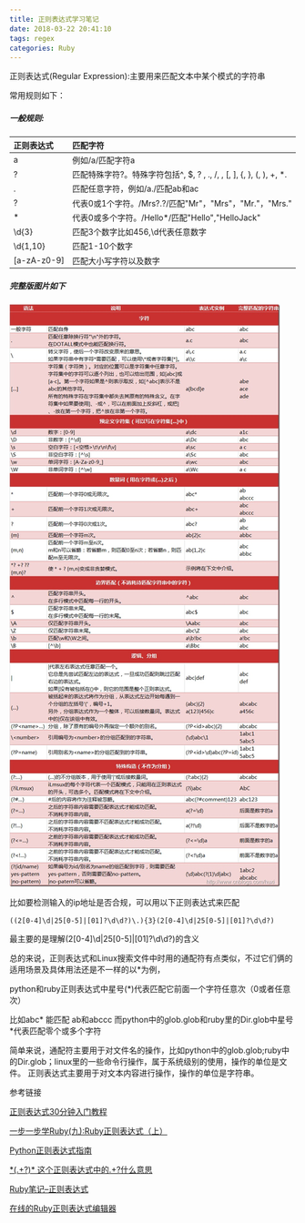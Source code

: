 ```yaml
---
title: 正则表达式学习笔记
date: 2018-03-22 20:41:10
tags: regex
categories: Ruby
---
```

正则表达式(Regular Expression):主要用来匹配文本中某个模式的字符串

常用规则如下：

##### 一般规则:

| 正则表达式       | 匹配字符                                     |
| :---------- | :--------------------------------------- |
| a           | 例如/a/匹配字符a                               |
| \?          | 匹配特殊字符?。特殊字符包括^, $, ? , ., /, \, [, ], {, }, (, ), +, *. |
| .           | 匹配任意字符，例如/a./匹配ab和ac                     |
| ?           | 代表0或1个字符。/Mrs?\.?/匹配"Mr"，"Mrs"，"Mr."，"Mrs." |
| *           | 代表0或多个字符。/Hello*/匹配"Hello","HelloJack"   |
| \d{3}       | 匹配3个数字比如456,\d代表任意数字                     |
| \d{1,10}    | 匹配1-10个数字                                |
| [a-zA-z0-9] | 匹配大小写字符以及数字                              |

##### 完整版图片如下

![](/images/regex.jpg)

比如要检测输入的ip地址是否合规，可以用以下正则表达式来匹配

```
((2[0-4]\d|25[0-5]|[01]?\d\d?)\.){3}(2[0-4]\d|25[0-5]|[01]?\d\d?)
```

最主要的是理解(2[0-4]\d|25[0-5]|[01]?\d\d?)的含义

总的来说，正则表达式和Linux搜索文件中时用的通配符有点类似，不过它们俩的适用场景及具体用法还是不一样的以\*为例，

python和ruby正则表达式中星号(*)代表匹配它前面一个字符任意次（0或者任意次）

比如abc* 能匹配 ab和abccc
而python中的glob.glob和ruby里的Dir.glob中星号*代表匹配零个或多个字符

简单来说，通配符主要用于对文件名的操作，比如python中的glob.glob;ruby中的Dir.glob；linux里的一些命令行操作，属于系统级别的使用，操作的单位是文件。
正则表达式主要用于对文本内容进行操作，操作的单位是字符串。

参考链接

[正则表达式30分钟入门教程](http://www.jb51.net/tools/zhengze.html)

[一步一步学Ruby(九):Ruby正则表达式（上）](http://www.cnblogs.com/cnblogsfans/archive/2009/02/02/1382745.html)

[Python正则表达式指南](http://www.cnblogs.com/huxi/archive/2010/07/04/1771073.html)

[\*(.+?)\* 这个正则表达式中的.+?什么意思](https://www.zhihu.com/question/26413687)

[Ruby笔记–正则表达式](http://rubyer.me/blog/357/)

[在线的Ruby正则表达式编辑器](http://www.rubular.com/)